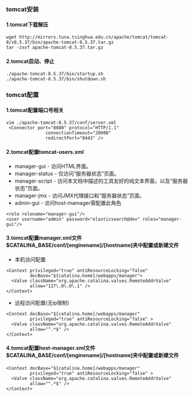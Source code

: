 ### tomcat安装
#### 1.tomcat下载解压
```
wget http://mirrors.tuna.tsinghua.edu.cn/apache/tomcat/tomcat-8/v8.5.37/bin/apache-tomcat-8.5.37.tar.gz
tar -zxvf apache-tomcat-8.5.37.tar.gz
```
#### 2.tomcat启动、停止
```
./apache-tomcat-8.5.37/bin/startup.sh 
./apache-tomcat-8.5.37/bin/shutdown.sh
```
### tomcat配置
#### 1.tomcat配置端口号相关
```
vim ./apache-tomcat-8.5.37/conf/server.xml
 <Connector port="8080" protocol="HTTP/1.1"
               connectionTimeout="20000"
               redirectPort="8443" />
```
#### 2.tomcat配置tomcat-users.xml
* manager-gui - 访问HTML界面。
* manager-status - 仅访问“服务器状态”页面。
* manager-script - 访问本文档中描述的工具友好的纯文本界面，以及“服务器状态”页面。
* manager-jmx - 访问JMX代理接口和“服务器状态”页面。
* admin-gui - 访问host-mamager需配置此角色
```
<role rolename="manager-gui"/>
<user username="admin" password="elasticsearch@dev" roles="manager-gui"/>
```
#### 3.tomcat配置manager.xml文件$CATALINA_BASE/conf/[enginename]/[hostname]夹中配置或新建文件
* 本机访问配置
```
<Context privileged="true" antiResourceLocking="false"
         docBase="${catalina.home}/webapps/manager">
  <Valve className="org.apache.catalina.valves.RemoteAddrValve"
         allow="127\.0\.0\.1" />
</Context>
```
* 远程访问配置(无ip限制)
```
<Context docBase="${catalina.home}/webapps/manager"
         privileged="true" antiResourceLocking="false" >
  <Valve className="org.apache.catalina.valves.RemoteAddrValve"
         allow="^.*$" />
</Context>
```
#### 4.tomcat配置host-manager.xml文件$CATALINA_BASE/conf/[enginename]/[hostname]夹中配置或新建文件
```
<Context docBase="${catalina.home}/webapps/manager"
         privileged="true" antiResourceLocking="false" >
  <Valve className="org.apache.catalina.valves.RemoteAddrValve"
         allow="^.*$" />
</Context>
```
